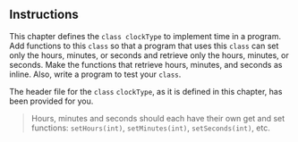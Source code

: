 ## Instructions

This chapter defines the `class clockType` to implement time in a program. Add functions to this `class` so that a program that uses this `class` can set only the hours, minutes, or seconds and retrieve only the hours, minutes, or seconds. Make the functions that retrieve hours, minutes, and seconds as inline. Also, write a program to test your `class`.

The header file for the `class` `clockType`, as it is defined in this chapter, has been provided for you.

> Hours, minutes and seconds should each have their own get and set functions: `setHours(int)`, `setMinutes(int)`, `setSeconds(int)`, etc.
